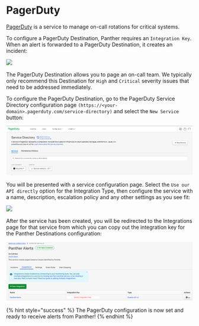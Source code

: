 # PagerDuty

[PagerDuty](https://www.pagerduty.com/) is a service to manage on-call rotations for critical systems.

To configure a PagerDuty Destination, Panther requires an `Integration Key`. When an alert is forwarded to a PagerDuty Destination, it creates an incident:

![](../.gitbook/assets/screen-shot-2019-10-21-at-8.56.27-am.png)

The PagerDuty Destination allows you to page an on-call team. We typically only recommend this Destination for `High` and `Critical` severity issues that need to be addressed immediately.

To configure the PagerDuty Destination, go to the PagerDuty Service Directory configuration page `(https://<your-domain>.pagerduty.com/service-directory)` and select the `New Service` button:

![](../.gitbook/assets/screen-shot-2019-10-22-at-10.12.23-am%20%281%29.png)

You will be presented with a service configuration page. Select the `Use our API directly` option for the Integration Type, then configure the service with a name, description, escalation policy and any other settings as you see fit:

![](../.gitbook/assets/screen-shot-2019-10-22-at-10.13.49-am.png)

After the service has been created, you will be redirected to the Integrations page for that service from which you can copy out the integration key for the Panther Destinations configuration:

![](../.gitbook/assets/screen-shot-2019-10-22-at-10.15.03-am%20%281%29.png)

{% hint style="success" %}
The PagerDuty configuration is now set and ready to receive alerts from Panther!
{% endhint %}

